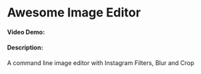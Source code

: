 # Awesome Image Editor
#### Video Demo:  <URL HERE>
#### Description:
A command line image editor with Instagram Filters, Blur and Crop